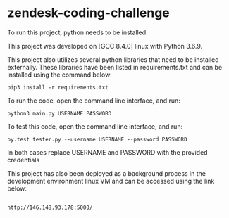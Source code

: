 # zendesk-coding-challenge

To run this project, python needs to be installed.

This project was developed on [GCC 8.4.0] linux with Python 3.6.9.

This project also utilizes several python libraries that need to be installed externally. These libraries have been listed in requirements.txt and can be installed using the command below:

```
pip3 install -r requirements.txt
```

To run the code, open the command line interface, and run:

```
python3 main.py USERNAME PASSWORD

```

To test this code, open the command line interface, and run:

```
py.test tester.py --username USERNAME --password PASSWORD

```

In both cases replace USERNAME and PASSWORD with the provided credentials

This project has also been deployed as a background process in the development environment linux VM and can be accessed using the link below:

```

http://146.148.93.178:5000/

```